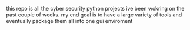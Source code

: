 this repo is all the cyber security python projects ive been wokring on the past couple of weeks. my end goal is to have a large variety of tools and eventually package them all into one gui enviroment
